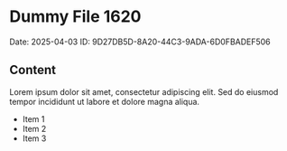 # Dummy File 1620

Date: 2025-04-03
ID: 9D27DB5D-8A20-44C3-9ADA-6D0FBADEF506

## Content

Lorem ipsum dolor sit amet, consectetur adipiscing elit.
Sed do eiusmod tempor incididunt ut labore et dolore magna aliqua.

* Item 1
* Item 2
* Item 3

